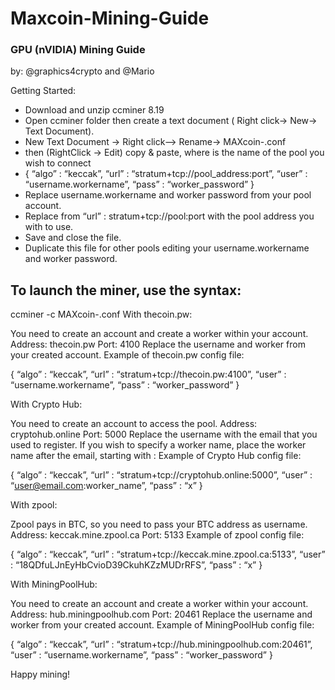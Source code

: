 # Maxcoin-Mining-Guide

### GPU (nVIDIA) Mining Guide

by: @graphics4crypto and @Mario

Getting Started:

- Download and unzip ccminer 8.19
- Open ccminer folder then create a text document ( Right click-> New-> Text Document).
- New Text Document -> Right click–> Rename-> MAXcoin-<poolname>.conf
- then (RightClick ->  Edit) copy & paste, where <poolname> is the name of the pool you wish to connect
- {
“algo” : “keccak”,
“url” : “stratum+tcp://pool_address:port”,
“user” : “username.workername”,
“pass” : “worker_password”
}
- Replace username.workername and worker password from your pool account.
- Replace from “url” : stratum+tcp://pool:port with the pool address you with to use.
- Save and close the file.
- Duplicate this file for other pools editing your username.workername and worker password.

## To launch the miner, use the syntax:

ccminer -c MAXcoin-<poolname>.conf
With thecoin.pw:

You need to create an account and create a worker within your account.
Address: thecoin.pw
Port: 4100
Replace the username and worker from your created account.
Example of thecoin.pw config file:

{
“algo” : “keccak”,
“url” : “stratum+tcp://thecoin.pw:4100”,
“user” : “username.workername”,
“pass” : “worker_password”
}

With Crypto Hub:

You need to create an account to access the pool.
Address: cryptohub.online
Port: 5000
Replace the username with the email that you used to register. If you wish to specify a worker name, place the worker name after the email, starting with :
Example of Crypto Hub config file:

{
“algo” : “keccak”,
“url” : “stratum+tcp://cryptohub.online:5000”,
“user” : “user@email.com:worker_name”,
“pass” : “x”
}

With zpool:

Zpool pays in BTC, so you need to pass your BTC address as username.
Address: keccak.mine.zpool.ca
Port: 5133
Example of zpool config file:

{
“algo” : “keccak”,
“url” : “stratum+tcp://keccak.mine.zpool.ca:5133”,
“user” : “18QDfuLJnEyHbCvioD39CkuhKZzMUDrRFS”,
“pass” : “x”
}

With MiningPoolHub:

You need to create an account and create a worker within your account.
Address: hub.miningpoolhub.com
Port: 20461
Replace the username and worker from your created account.
Example of MiningPoolHub config file:

{
“algo” : “keccak”,
“url” : “stratum+tcp://hub.miningpoolhub.com:20461”,
“user” : “username.workername”,
“pass” : “worker_password”
}

Happy mining!
